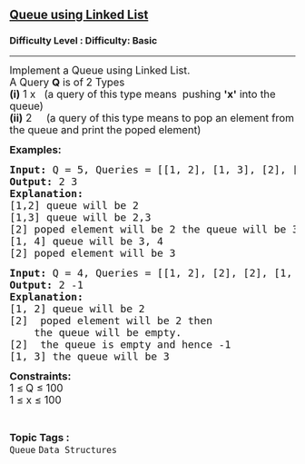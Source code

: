 <h2><a href="https://www.geeksforgeeks.org/problems/implement-queue-using-linked-list/1">Queue using Linked List</a></h2><h3>Difficulty Level : Difficulty: Basic</h3><hr><div class="problems_problem_content__Xm_eO"><p><span style="font-size: 18px;">Implement a Queue using Linked List.&nbsp;<br>A Query&nbsp;<strong>Q</strong>&nbsp;is of 2 Types<br><strong>(i)</strong>&nbsp;1 x&nbsp; &nbsp;(a query of this type means&nbsp;&nbsp;pushing&nbsp;<strong>'x'</strong>&nbsp;into the queue)<br><strong>(ii)</strong>&nbsp;2 &nbsp; &nbsp; (a query of this type means to pop an element from the queue and print the poped element)</span></p>
<p><span style="font-size: 18px;"><strong>Examples:</strong></span></p>
<pre><span style="font-size: 18px;"><strong>Input: </strong>Q = 5, Queries = [[1, 2], [1, 3], [2], [1, 4], [2]]<br><strong>Output: </strong>2 3&nbsp;<strong><br>Explanation: <br></strong>[1,2] queue will be 2<br>[1,3] queue will be 2,3<br>[2] poped element will be 2 the queue will be 3<br>[1, 4] queue will be 3, 4<br>[2] poped element will be 3 </span></pre>
<pre><span style="font-size: 18px;"><strong>Input: </strong>Q = 4, Queries = [[1, 2], [2], [2], [1, 3]]
<strong>Output: </strong>2 -1<strong>
Explanation:</strong>
[1, 2] queue will be 2
[2] &nbsp;poped element will be 2 then
&nbsp;   the queue will be empty.&nbsp;
[2] &nbsp;the queue is empty and hence -1
[1, 3] the queue will be 3</span>
</pre>
<p><span style="font-size: 18px;"><strong>Constraints:</strong><br>1 ≤<strong>&nbsp;</strong>Q ≤ 100<br>1 ≤ x ≤ 100</span></p></div><br><p><span style=font-size:18px><strong>Topic Tags : </strong><br><code>Queue</code>&nbsp;<code>Data Structures</code>&nbsp;